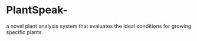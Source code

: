 # PlantSpeak-
a novel plant analysis system that evaluates the ideal conditions for growing specific plants
